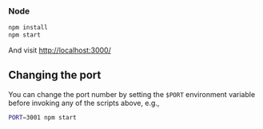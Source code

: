 ### Node

```sh
npm install
npm start
```

And visit <http://localhost:3000/>

## Changing the port

You can change the port number by setting the `$PORT` environment variable before invoking any of the scripts above, e.g.,

```sh
PORT=3001 npm start
```
